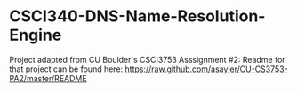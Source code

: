 CSCI340-DNS-Name-Resolution-Engine
==================================

Project adapted from CU Boulder's CSCI3753 Asssignment #2: Readme for that project can be found here: https://raw.github.com/asayler/CU-CS3753-PA2/master/README
